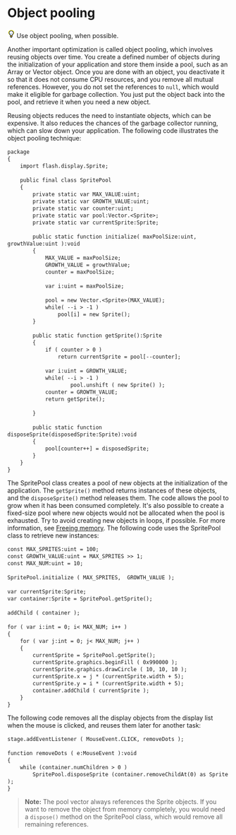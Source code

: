 # Object pooling

![](../../img/tip_help.png) Use object pooling, when possible.

Another important optimization is called object pooling, which involves reusing
objects over time. You create a defined number of objects during the
initialization of your application and store them inside a pool, such as an
Array or Vector object. Once you are done with an object, you deactivate it so
that it does not consume CPU resources, and you remove all mutual references.
However, you do not set the references to `null`, which would make it eligible
for garbage collection. You just put the object back into the pool, and retrieve
it when you need a new object.

Reusing objects reduces the need to instantiate objects, which can be expensive.
It also reduces the chances of the garbage collector running, which can slow
down your application. The following code illustrates the object pooling
technique:

    package
    {
    	import flash.display.Sprite;

    	public final class SpritePool
    	{
    		private static var MAX_VALUE:uint;
    		private static var GROWTH_VALUE:uint;
    		private static var counter:uint;
    		private static var pool:Vector.<Sprite>;
    		private static var currentSprite:Sprite;
    	 
    		public static function initialize( maxPoolSize:uint, growthValue:uint ):void
    		{
    			MAX_VALUE = maxPoolSize;
    			GROWTH_VALUE = growthValue;
    			counter = maxPoolSize;

    			var i:uint = maxPoolSize;

    			pool = new Vector.<Sprite>(MAX_VALUE);
    			while( --i > -1 )
    				pool[i] = new Sprite();
    		}

    		public static function getSprite():Sprite
    		{
    			if ( counter > 0 )
    				return currentSprite = pool[--counter];

    			var i:uint = GROWTH_VALUE;
    			while( --i > -1 )
    					pool.unshift ( new Sprite() );
    			counter = GROWTH_VALUE;
    			return getSprite();

    		}
    	 
    		public static function disposeSprite(disposedSprite:Sprite):void
    		{
    			pool[counter++] = disposedSprite;
    		}
    	}
    }

The SpritePool class creates a pool of new objects at the initialization of the
application. The `getSprite()` method returns instances of these objects, and
the `disposeSprite()` method releases them. The code allows the pool to grow
when it has been consumed completely. It's also possible to create a fixed-size
pool where new objects would not be allocated when the pool is exhausted. Try to
avoid creating new objects in loops, if possible. For more information, see
[Freeing memory](../freeing-memory.md). The following code uses the SpritePool
class to retrieve new instances:

    const MAX_SPRITES:uint = 100;
    const GROWTH_VALUE:uint = MAX_SPRITES >> 1;
    const MAX_NUM:uint = 10;
     
    SpritePool.initialize ( MAX_SPRITES,  GROWTH_VALUE );
     
    var currentSprite:Sprite;
    var container:Sprite = SpritePool.getSprite();
     
    addChild ( container );
     
    for ( var i:int = 0; i< MAX_NUM; i++ )
    {
    	for ( var j:int = 0; j< MAX_NUM; j++ )
    	{
    		currentSprite = SpritePool.getSprite();
    		currentSprite.graphics.beginFill ( 0x990000 );
    		currentSprite.graphics.drawCircle ( 10, 10, 10 );
    		currentSprite.x = j * (currentSprite.width + 5);
    		currentSprite.y = i * (currentSprite.width + 5);
    		container.addChild ( currentSprite );
    	}
    }

The following code removes all the display objects from the display list when
the mouse is clicked, and reuses them later for another task:

    stage.addEventListener ( MouseEvent.CLICK, removeDots );
     
    function removeDots ( e:MouseEvent ):void
    {
    	while (container.numChildren > 0 )
    		SpritePool.disposeSprite (container.removeChildAt(0) as Sprite );
    }

> **Note:** The pool vector always references the Sprite objects. If you want to
> remove the object from memory completely, you would need a `dispose()` method
> on the SpritePool class, which would remove all remaining references.
